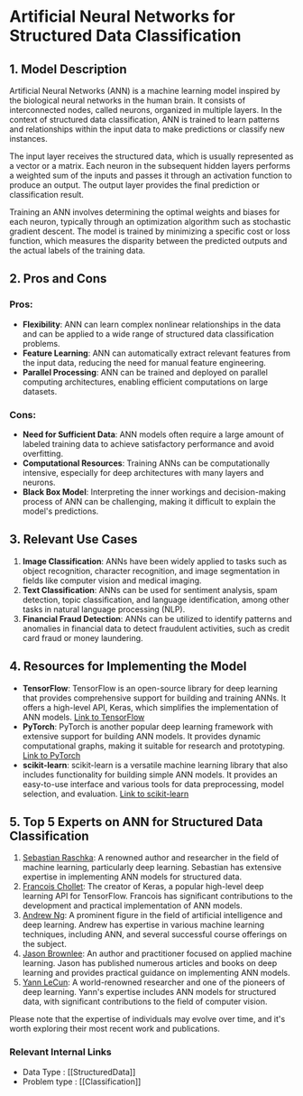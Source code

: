# Artificial Neural Networks for Structured Data Classification

## 1. Model Description
Artificial Neural Networks (ANN) is a machine learning model inspired by the biological neural networks in the human brain. It consists of interconnected nodes, called neurons, organized in multiple layers. In the context of structured data classification, ANN is trained to learn patterns and relationships within the input data to make predictions or classify new instances.

The input layer receives the structured data, which is usually represented as a vector or a matrix. Each neuron in the subsequent hidden layers performs a weighted sum of the inputs and passes it through an activation function to produce an output. The output layer provides the final prediction or classification result.

Training an ANN involves determining the optimal weights and biases for each neuron, typically through an optimization algorithm such as stochastic gradient descent. The model is trained by minimizing a specific cost or loss function, which measures the disparity between the predicted outputs and the actual labels of the training data.

## 2. Pros and Cons

### Pros:
- **Flexibility**: ANN can learn complex nonlinear relationships in the data and can be applied to a wide range of structured data classification problems.
- **Feature Learning**: ANN can automatically extract relevant features from the input data, reducing the need for manual feature engineering.
- **Parallel Processing**: ANN can be trained and deployed on parallel computing architectures, enabling efficient computations on large datasets.

### Cons:
- **Need for Sufficient Data**: ANN models often require a large amount of labeled training data to achieve satisfactory performance and avoid overfitting.
- **Computational Resources**: Training ANNs can be computationally intensive, especially for deep architectures with many layers and neurons.
- **Black Box Model**: Interpreting the inner workings and decision-making process of ANN can be challenging, making it difficult to explain the model's predictions.

## 3. Relevant Use Cases

1. **Image Classification**: ANNs have been widely applied to tasks such as object recognition, character recognition, and image segmentation in fields like computer vision and medical imaging.
2. **Text Classification**: ANNs can be used for sentiment analysis, spam detection, topic classification, and language identification, among other tasks in natural language processing (NLP).
3. **Financial Fraud Detection**: ANNs can be utilized to identify patterns and anomalies in financial data to detect fraudulent activities, such as credit card fraud or money laundering.

## 4. Resources for Implementing the Model

- **TensorFlow**: TensorFlow is an open-source library for deep learning that provides comprehensive support for building and training ANNs. It offers a high-level API, Keras, which simplifies the implementation of ANN models. [Link to TensorFlow](https://www.tensorflow.org/)
- **PyTorch**: PyTorch is another popular deep learning framework with extensive support for building ANN models. It provides dynamic computational graphs, making it suitable for research and prototyping. [Link to PyTorch](https://pytorch.org/)
- **scikit-learn**: scikit-learn is a versatile machine learning library that also includes functionality for building simple ANN models. It provides an easy-to-use interface and various tools for data preprocessing, model selection, and evaluation. [Link to scikit-learn](https://scikit-learn.org/stable/)

## 5. Top 5 Experts on ANN for Structured Data Classification

1. [Sebastian Raschka](https://github.com/rasbt): A renowned author and researcher in the field of machine learning, particularly deep learning. Sebastian has extensive expertise in implementing ANN models for structured data.
2. [Francois Chollet](https://github.com/fchollet): The creator of Keras, a popular high-level deep learning API for TensorFlow. Francois has significant contributions to the development and practical implementation of ANN models.
3. [Andrew Ng](https://github.com/andrewng): A prominent figure in the field of artificial intelligence and deep learning. Andrew has expertise in various machine learning techniques, including ANN, and several successful course offerings on the subject.
4. [Jason Brownlee](https://github.com/jbrownlee): An author and practitioner focused on applied machine learning. Jason has published numerous articles and books on deep learning and provides practical guidance on implementing ANN models.
5. [Yann LeCun](https://github.com/ylecun): A world-renowned researcher and one of the pioneers of deep learning. Yann's expertise includes ANN models for structured data, with significant contributions to the field of computer vision.

Please note that the expertise of individuals may evolve over time, and it's worth exploring their most recent work and publications.


 ### Relevant Internal Links
- Data Type : [[StructuredData]]
- Problem type : [[Classification]]
